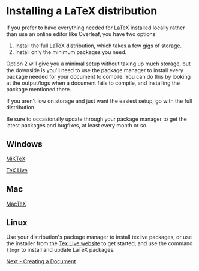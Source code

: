 # Installing a LaTeX distribution

If you prefer to have everything needed for LaTeX installed locally rather than use an online editor like Overleaf, you have two options:
1. Install the full LaTeX distribution, which takes a few gigs of storage. 
2. Install only the minimum packages you need. 

Option 2 will give you a minimal setup without taking up much storage, but the downside is you'll need to use the package manager to install every package needed for your document to compile. You can do this by looking at the output/logs when a document fails to compile, and installing the package mentioned there. 

If you aren't low on storage and just want the easiest setup, go with the full distribution. 

Be sure to occasionally update through your package manager to get the latest packages and bugfixes, at least every month or so.

## Windows

[MiKTeX](https://miktex.org/)

[TeX Live](https://www.tug.org/texlive/)

## Mac

[MacTeX](https://www.tug.org/mactex/)

## Linux

Use your distribution's package manager to install texlive packages, or use the installer from the [Tex Live website](https://www.tug.org/texlive/) to get started, and use the command `tlmgr` to install and update LaTeX packages.


[Next - Creating a Document](creating-a-document.md)
